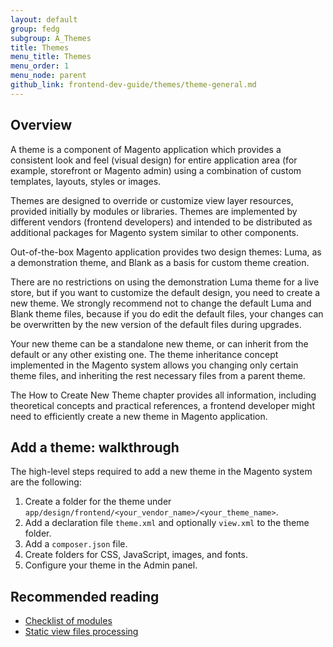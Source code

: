 ```yaml
---
layout: default
group: fedg
subgroup: A_Themes
title: Themes
menu_title: Themes
menu_order: 1
menu_node: parent
github_link: frontend-dev-guide/themes/theme-general.md
---
```


<h2 id="theme-gen-overview">Overview</h2>
A theme is a component of Magento application which provides a consistent look and feel (visual design) for entire application area (for example, storefront or Magento admin) using a combination of custom templates, layouts, styles or images.

Themes are designed to override or customize view layer resources, provided initially by modules or libraries.<!--ADDLINK to Fallback--> Themes are implemented by different vendors (frontend developers) and intended to be distributed as additional packages for Magento system similar to other components.

Out-of-the-box Magento application provides two design themes: Luma, as a demonstration theme, and Blank as a basis for custom theme creation.

There are no restrictions on using the demonstration Luma theme for a live store, but if you want to customize the default design, you need to create a new theme. We strongly recommend not to change the default Luma and Blank theme files, because if you do edit the default files, your changes can be overwritten by the new version of the default files during upgrades.

Your new theme can be a standalone new theme, or can inherit from the default or any other existing one. The theme inheritance concept implemented in the Magento system allows you changing only certain theme files, and inheriting the rest necessary files from a parent theme. <!--ADDLINK Magento Theme Inheritance for details. -->

The How to Create New Theme chapter provides all information, including theoretical concepts and practical references, a frontend developer might need to efficiently create a new theme in Magento application.

<h2 id="theme-gen-walkthrough">Add a theme: walkthrough</h2>
The high-level steps required to add a new theme in the Magento system are the following:

1. Create a folder for the theme under `app/design/frontend/<your_vendor_name>/<your_theme_name>`.
2. Add a declaration file `theme.xml` and optionally `view.xml` to the theme folder.
3. Add a `composer.json` file.
3. Create folders for CSS, JavaScript, images, and fonts.
4. Configure your theme in the Admin panel.

<h2 id="theme-gen-read">Recommended reading</h2>

* <a href="https://github.com/magento/magento2/tree/master/app/code/Magento" target="_blank">Checklist of modules</a>
* <a href="{{site.gdeurl}}architecture/view/static-process.html">Static view files processing</a>
